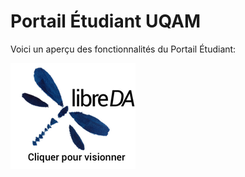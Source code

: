 # Portail Étudiant UQAM

Voici un aperçu des fonctionnalités du Portail Étudiant:

[![Le Portail Étudiant](./libreDA.png#center)](https://youtu.be/qB7f17w3cXQ "Le Portail Étudiant")
